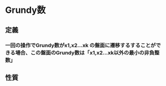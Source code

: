 # Grundy数　

## 定義

### 一回の操作でGrundy数がx1,x2…xk の盤面に遷移するすることができる場合、この盤面のGrundy数は「x1,x2…xk以外の最小の非負整数」

## 性質

### 
